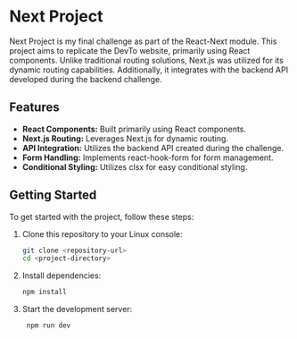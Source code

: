 

# Next Project

Next Project is my final challenge as part of the React-Next module. This project aims to replicate the DevTo website, primarily using React components. Unlike traditional routing solutions, Next.js was utilized for its dynamic routing capabilities. Additionally, it integrates with the backend API developed during the backend challenge.

## Features

- **React Components:** Built primarily using React components.
- **Next.js Routing:** Leverages Next.js for dynamic routing.
- **API Integration:** Utilizes the backend API created during the challenge.
- **Form Handling:** Implements react-hook-form for form management.
- **Conditional Styling:** Utilizes clsx for easy conditional styling.

## Getting Started

To get started with the project, follow these steps:

1. Clone this repository to your Linux console:
   ```bash
   git clone <repository-url>
   cd <project-directory>


2. Install dependencies:
   ```bash
   npm install


3. Start the development server:
   ```bash
    npm run dev